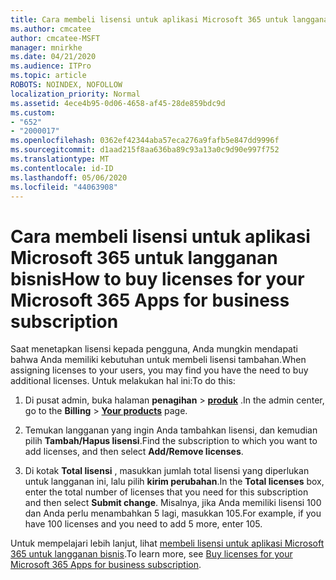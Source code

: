 ```yaml
---
title: Cara membeli lisensi untuk aplikasi Microsoft 365 untuk langganan bisnis
ms.author: cmcatee
author: cmcatee-MSFT
manager: mnirkhe
ms.date: 04/21/2020
ms.audience: ITPro
ms.topic: article
ROBOTS: NOINDEX, NOFOLLOW
localization_priority: Normal
ms.assetid: 4ece4b95-0d06-4658-af45-28de859bdc9d
ms.custom:
- "652"
- "2000017"
ms.openlocfilehash: 0362ef42344aba57eca276a9fafb5e847dd9996f
ms.sourcegitcommit: d1aad215f8aa636ba89c93a13a0c9d90e997f752
ms.translationtype: MT
ms.contentlocale: id-ID
ms.lasthandoff: 05/06/2020
ms.locfileid: "44063908"
---
```

# <a name="how-to-buy-licenses-for-your-microsoft-365-apps-for-business-subscription"></a><span data-ttu-id="57285-102">Cara membeli lisensi untuk aplikasi Microsoft 365 untuk langganan bisnis</span><span class="sxs-lookup"><span data-stu-id="57285-102">How to buy licenses for your Microsoft 365 Apps for business subscription</span></span>

<span data-ttu-id="57285-103">Saat menetapkan lisensi kepada pengguna, Anda mungkin mendapati bahwa Anda memiliki kebutuhan untuk membeli lisensi tambahan.</span><span class="sxs-lookup"><span data-stu-id="57285-103">When assigning licenses to your users, you may find you have the need to buy additional licenses.</span></span> <span data-ttu-id="57285-104">Untuk melakukan hal ini:</span><span class="sxs-lookup"><span data-stu-id="57285-104">To do this:</span></span>
  
1. <span data-ttu-id="57285-105">Di pusat admin, buka halaman **penagihan** \> **[produk](https://go.microsoft.com/fwlink/p/?linkid=842054)** .</span><span class="sxs-lookup"><span data-stu-id="57285-105">In the admin center, go to the **Billing** \> **[Your products](https://go.microsoft.com/fwlink/p/?linkid=842054)** page.</span></span>

2. <span data-ttu-id="57285-106">Temukan langganan yang ingin Anda tambahkan lisensi, dan kemudian pilih **Tambah/Hapus lisensi**.</span><span class="sxs-lookup"><span data-stu-id="57285-106">Find the subscription to which you want to add licenses, and then select **Add/Remove licenses**.</span></span>

3. <span data-ttu-id="57285-107">Di kotak **Total lisensi** , masukkan jumlah total lisensi yang diperlukan untuk langganan ini, lalu pilih **kirim perubahan**.</span><span class="sxs-lookup"><span data-stu-id="57285-107">In the **Total licenses** box, enter the total number of licenses that you need for this subscription and then select **Submit change**.</span></span> <span data-ttu-id="57285-108">Misalnya, jika Anda memiliki lisensi 100 dan Anda perlu menambahkan 5 lagi, masukkan 105.</span><span class="sxs-lookup"><span data-stu-id="57285-108">For example, if you have 100 licenses and you need to add 5 more, enter 105.</span></span>

<span data-ttu-id="57285-109">Untuk mempelajari lebih lanjut, lihat [membeli lisensi untuk aplikasi Microsoft 365 untuk langganan bisnis](https://docs.microsoft.com/office365/admin/subscriptions-and-billing/buy-licenses).</span><span class="sxs-lookup"><span data-stu-id="57285-109">To learn more, see [Buy licenses for your Microsoft 365 Apps for business subscription](https://docs.microsoft.com/office365/admin/subscriptions-and-billing/buy-licenses).</span></span>